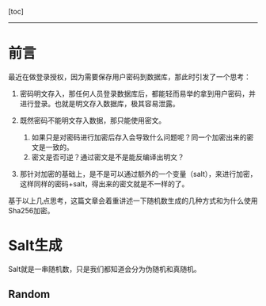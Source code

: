 [toc]

---

# 前言

最近在做登录授权，因为需要保存用户密码到数据库，那此时引发了一个思考：

1. 密码明文存入，那任何人员登录数据库后，都能轻而易举的拿到用户密码，并进行登录。也就是明文存入数据库，极其容易泄露。

2. 既然密码不能明文存入数据，那只能使用密文。
   1. 如果只是对密码进行加密后存入会导致什么问题呢？同一个加密出来的密文是一致的。
   2. 密文是否可逆？通过密文是不是能反编译出明文？
3. 那针对加密的基础上，是不是可以通过额外的一个变量（salt），来进行加密，这样同样的密码+salt，得出来的密文就是不一样的了。

基于以上几点思考，这篇文章会着重讲述一下随机数生成的几种方式和为什么使用Sha256加密。

# Salt生成

Salt就是一串随机数，只是我们都知道会分为伪随机和真随机。

## Random



